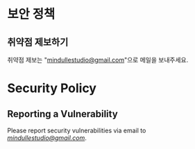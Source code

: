 
# 보안 정책

## 취약점 제보하기

취약점 제보는 "mindullestudio@gmail.com"으로 메일을 보내주세요.

# Security Policy

## Reporting a Vulnerability

Please report security vulnerabilities via email to *mindullestudio@gmail.com*.
